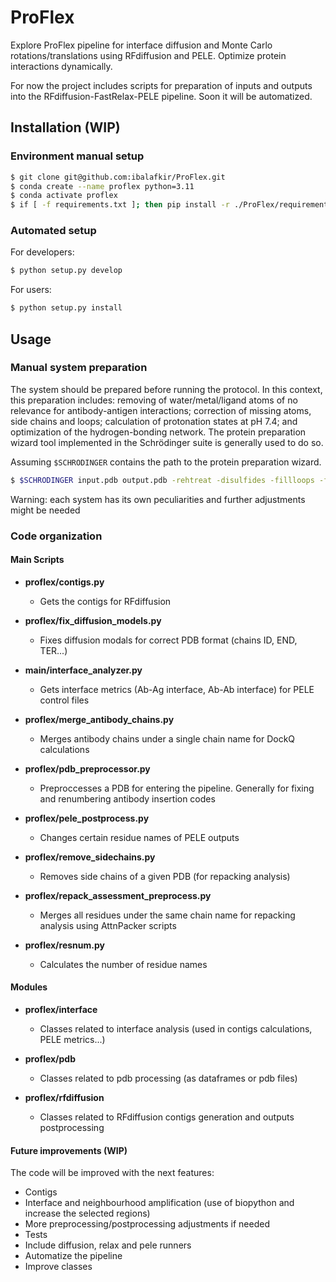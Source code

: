 # ProFlex
Explore ProFlex pipeline for interface diffusion and Monte Carlo rotations/translations using RFdiffusion and PELE. Optimize protein interactions dynamically.

For now the project includes scripts for preparation of inputs and outputs into the RFdiffusion-FastRelax-PELE pipeline. Soon it will be automatized.

## Installation (WIP)
### Environment manual setup
```bash
$ git clone git@github.com:ibalafkir/ProFlex.git
$ conda create --name proflex python=3.11
$ conda activate proflex
$ if [ -f requirements.txt ]; then pip install -r ./ProFlex/requirements.txt; fi
```

### Automated setup
For developers:
```bash
$ python setup.py develop
```
For users:
```bash
$ python setup.py install
```

## Usage
### Manual system preparation
The system should be prepared before running the protocol. In this context, this preparation includes: removing of water/metal/ligand atoms of no relevance for antibody-antigen interactions; correction of missing atoms, side chains and loops; calculation of protonation states at pH 7.4; and optimization of the hydrogen-bonding network. The protein preparation wizard tool implemented in the Schrödinger suite is generally used to do so. 

Assuming ```$SCHRODINGER``` contains the path to the protein preparation wizard.

```bash
$ $SCHRODINGER input.pdb output.pdb -rehtreat -disulfides -fillloops -fillsidechains -propka_pH 7.4 -minimize_adj_h -f OPLS_2005
```

Warning: each system has its own peculiarities and further adjustments might be needed

### Code organization

#### Main Scripts
- **proflex/contigs.py**
  - Gets the contigs for RFdiffusion

- **proflex/fix_diffusion_models.py**
  - Fixes diffusion modals for correct PDB format (chains ID, END, TER...)

- **main/interface_analyzer.py**
  - Gets interface metrics (Ab-Ag interface, Ab-Ab interface) for PELE control files

- **proflex/merge_antibody_chains.py**
  - Merges antibody chains under a single chain name for DockQ calculations

- **proflex/pdb_preprocessor.py**
  - Preproccesses a PDB for entering the pipeline. Generally for fixing and renumbering antibody insertion codes

- **proflex/pele_postprocess.py**
  - Changes certain residue names of PELE outputs

- **proflex/remove_sidechains.py**
  - Removes side chains of a given PDB (for repacking analysis)

- **proflex/repack_assessment_preprocess.py**
  - Merges all residues under the same chain name for repacking analysis using AttnPacker scripts

- **proflex/resnum.py**
  - Calculates the number of residue names

#### Modules
- **proflex/interface**
  - Classes related to interface analysis (used in contigs calculations, PELE metrics...)

- **proflex/pdb**
  - Classes related to pdb processing (as dataframes or pdb files)

- **proflex/rfdiffusion**
  - Classes related to RFdiffusion contigs generation and outputs postprocessing

#### Future improvements (WIP)

The code will be improved with the next features:
- Contigs
- Interface and neighbourhood amplification (use of biopython and increase the selected regions)
- More preprocessing/postprocessing adjustments if needed
- Tests
- Include diffusion, relax and pele runners
- Automatize the pipeline
- Improve classes